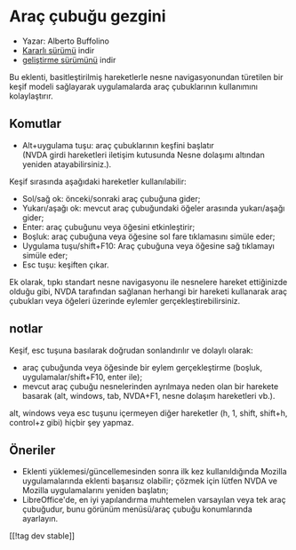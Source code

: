 # Araç çubuğu gezgini #

* Yazar: Alberto Buffolino
* [Kararlı sürümü][1] indir
* [geliştirme sürümünü][2] indir

Bu eklenti, basitleştirilmiş hareketlerle nesne navigasyonundan türetilen
bir keşif modeli sağlayarak uygulamalarda araç çubuklarının kullanımını
kolaylaştırır.

## Komutlar

* Alt+uygulama tuşu: araç çubuklarının keşfini başlatır<br/>
(NVDA girdi hareketleri iletişim kutusunda Nesne dolaşımı altından yeniden atayabilirsiniz.).

Keşif sırasında aşağıdaki hareketler kullanılabilir:

* Sol/sağ ok: önceki/sonraki araç çubuğuna gider;
* Yukarı/aşağı ok: mevcut araç çubuğundaki öğeler arasında yukarı/aşağı
  gider;
* Enter: araç çubuğunu veya öğesini etkinleştirir;
* Boşluk: araç çubuğuna veya öğesine sol fare tıklamasını simüle eder;
* Uygulama tuşu/shift+F10: Araç çubuğuna veya öğesine sağ tıklamayı simüle
  eder;
* Esc tuşu: keşiften çıkar.

Ek olarak, tıpkı standart nesne navigasyonu ile nesnelere hareket
ettiğinizde olduğu gibi, NVDA tarafından sağlanan herhangi bir hareketi
kullanarak araç çubukları veya öğeleri üzerinde eylemler
gerçekleştirebilirsiniz.

## notlar

Keşif, esc tuşuna basılarak doğrudan sonlandırılır ve dolaylı olarak:

* araç çubuğunda veya öğesinde bir eylem gerçekleştirme (boşluk,
  uygulamalar/shift+F10, enter ile);
* mevcut araç çubuğu nesnelerinden ayrılmaya neden olan bir harekete basarak
  (alt, windows, tab, NVDA+F1, nesne dolaşım hareketleri vb.).

alt, windows veya esc tuşunu içermeyen diğer hareketler (h, 1, shift,
shift+h, control+z gibi) hiçbir şey yapmaz.

## Öneriler

* Eklenti yüklemesi/güncellemesinden sonra ilk kez kullanıldığında Mozilla
  uygulamalarında eklenti başarısız olabilir; çözmek için lütfen NVDA ve
  Mozilla uygulamalarını yeniden başlatın;
* LibreOffice'de, en iyi yapılandırma muhtemelen varsayılan veya tek araç
  çubuğudur, bunu görünüm menüsü/araç çubuğu konumlarında ayarlayın.


[[!tag dev stable]]

[1]: https://addons.nvda-project.org/files/get.php?file=tbx

[2]: https://addons.nvda-project.org/files/get.php?file=tbx-dev
